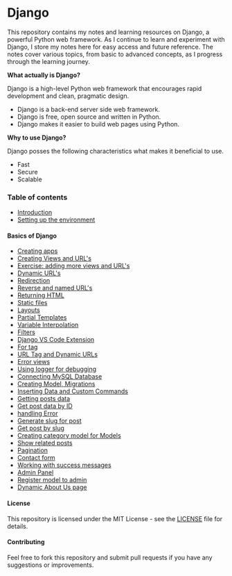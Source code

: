 # Django

This repository contains my notes and learning resources on Django, a powerful Python web framework. As I continue to learn and experiment with Django, I store my notes here for easy access and future reference. The notes cover various topics, from basic to advanced concepts, as I progress through the learning journey.

**What actually is Django?**

Django is a high-level Python web framework that encourages rapid development and clean, pragmatic design.

* Django is a back-end server side web framework.
* Django is free, open source and written in Python.
* Django makes it easier to build web pages using Python.

**Why to use Django?**

Django posses the following characteristics what makes it beneficial to use.

* Fast
* Secure
* Scalable

### Table of contents

* [Introduction](./)
* [Setting up the environment](setting-up-the-environment.md)

#### Basics of Django

* [Creating apps](basics-of-django/creating-apps.md)
* [Creating Views and URL's](basics-of-django/creating-views-and-urls.md)
* [Exercise: adding more views and URL's](basics-of-django/exercise-adding-more-views-and-urls.md)
* [Dynamic URL's](basics-of-django/dynamic-urls.md)
* [Redirection](basics-of-django/redirection.md)
* [Reverse and named URL's](basics-of-django/reverse-and-named-urls.md)
* [Returning HTML](basics-of-django/returning-html.md)
* [Static files](basics-of-django/static-files.md)
* [Layouts](layouts.md)
* [Partial Templates](partial-templates.md)
* [Variable Interpolation](variable-interpolation.md)
* [Filters](filters.md)
* [Django VS Code Extension](django-vs-code-extension.md)
* [For tag](for-tag.md)
* [URL Tag and Dynamic URLs](url-tag-and-dynamic-urls.md)
* [Error views](error-views.md)
* [Using logger for debugging](using-logger-for-debugging.md)
* [Connecting MySQL Database](connecting-mysql-database.md)
* [Creating Model, Migrations](creating-model-migrations.md)
* [Inserting Data and Custom Commands](inserting-data-and-custom-commands.md)
* [Getting posts data](getting-posts-data.md)
* [Get post data by ID](get-post-data-by-id.md)
* [handling Error](handling-error.md)
* [Generate slug for post](generate-slug-for-post.md)
* [Get post by slug](get-post-by-slug.md)
* [Creating category model for Models](creating-category-model-for-models.md)
* [Show related posts](show-related-posts.md)
* [Pagination](pagination.md)
* [Contact form](contact-form.md)
* [Working with success messages](working-with-success-messages.md)
* [Admin Panel](admin-panel.md)
* [Register model to admin](register-model-to-admin.md)
* [Dynamic About Us page](dynamic-about-us-page.md)

#### License

This repository is licensed under the MIT License - see the [LICENSE](LICENSE/) file for details.

#### Contributing

Feel free to fork this repository and submit pull requests if you have any suggestions or improvements.
